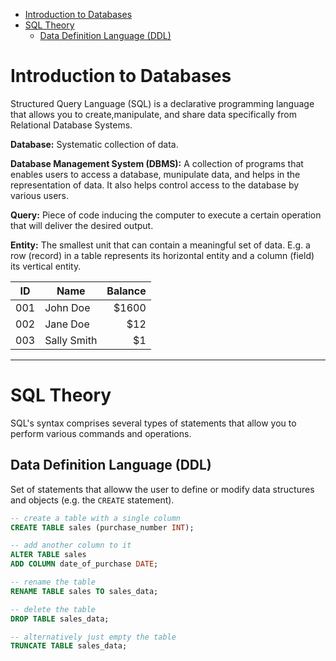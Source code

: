 - [Introduction to Databases](#introduction-to-databases)
- [SQL Theory](#sql-theory)
  - [Data Definition Language (DDL)](#data-definition-language-ddl)


# Introduction to Databases

Structured Query Language (SQL) is a declarative programming language that allows you to create,manipulate, and share data specifically from Relational Database Systems.

**Database:** Systematic collection of data.

**Database Management System (DBMS):** A collection of programs that enables users to access a database, munipulate data, and helps in the representation of data.  It also helps control access to the database by various users.

**Query:** Piece of code inducing the computer to execute a certain operation that will deliver the desired output.

**Entity:** The smallest unit that can contain a meaningful set of data. E.g. a row (record) in a table represents its horizontal entity and a column (field) its vertical entity.

| ID    | Name          | Balance |
| ------|---------------| -------:|
| 001   | John Doe      | $1600   |
| 002   | Jane Doe      |   $12   |
| 003   | Sally Smith   |    $1   |

---

# SQL Theory

SQL's syntax comprises several types of statements that allow you to perform various commands and operations.

## Data Definition Language (DDL)

Set of statements that alloww the user to define or modify data structures and objects (e.g. the `CREATE` statement).

```sql
-- create a table with a single column
CREATE TABLE sales (purchase_number INT);

-- add another column to it
ALTER TABLE sales
ADD COLUMN date_of_purchase DATE;

-- rename the table
RENAME TABLE sales TO sales_data;

-- delete the table
DROP TABLE sales_data;

-- alternatively just empty the table
TRUNCATE TABLE sales_data;
```